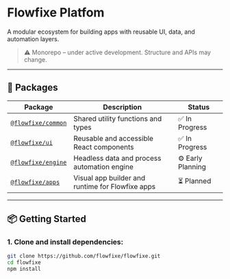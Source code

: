 # Flowfixe Platfom

A modular ecosystem for building apps with reusable UI, data, and automation layers.

> ⚠️ Monorepo – under active development. Structure and APIs may change.

---

## 📁 Packages

| Package           | Description                                       | Status     |
|-------------------|---------------------------------------------------|------------|
| [`@flowfixe/common`](./packages/common) | Shared utility functions and types               | ✅ In Progress |
| [`@flowfixe/ui`](./packages/ui)         | Reusable and accessible React components         | ✅ In Progress |
| [`@flowfixe/engine`](./packages/engine) | Headless data and process automation engine      | ⚙️ Early Planning |
| [`@flowfixe/apps`](./packages/apps)     | Visual app builder and runtime for Flowfixe apps | ⏳ Planned     |

---

## 📦 Getting Started

### 1. Clone and install dependencies:

```bash
git clone https://github.com/flowfixe/flowfixe.git
cd flowfixe
npm install
